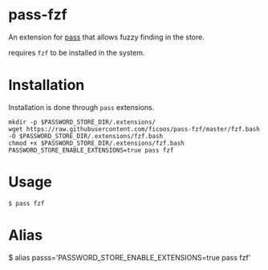 # pass-fzf
An extension for [pass](https://www.passwordstore.org/) that allows fuzzy
finding in the store.

requires `fzf` to be installed in the system.

# Installation
Installation is done through `pass` extensions.
```
mkdir -p $PASSWORD_STORE_DIR/.extensions/
wget https://raw.githubusercontent.com/ficoos/pass-fzf/master/fzf.bash -O $PASSWORD_STORE_DIR/.extensions/fzf.bash
chmod +x $PASSWORD_STORE_DIR/.extensions/fzf.bash
PASSWORD_STORE_ENABLE_EXTENSIONS=true pass fzf
```

# Usage
```
$ pass fzf
```
# Alias
$ alias passs='PASSWORD_STORE_ENABLE_EXTENSIONS=true pass fzf'
